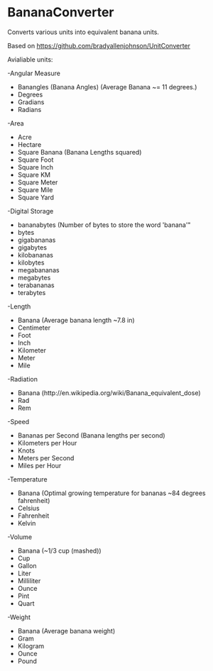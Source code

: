 # BananaConverter
Converts various units into equivalent banana units.

Based on https://github.com/bradyallenjohnson/UnitConverter

Avialiable units:

-Angular Measure
<ul>
<li>Banangles (Banana Angles) (Average Banana ~= 11 degrees.)</li>
<li>Degrees</li>
<li>Gradians</li>
<li>Radians</li>
</ul>

-Area
<ul>
<li>Acre</li>
<li>Hectare</li>
<li>Square Banana (Banana Lengths squared)</li>
<li>Square Foot</li>
<li>Square Inch</li>
<li>Square KM</li>
<li>Square Meter</li>
<li>Square Mile</li>
<li>Square Yard</li>
</ul>

-Digital Storage
<ul>
<li>bananabytes (Number of bytes to store the word 'banana'"</li>
<li>bytes</li>
<li>gigabananas</li>
<li>gigabytes</li>
<li>kilobananas</li>
<li>kilobytes</li>
<li>megabananas</li>
<li>megabytes</li>
<li>terabananas</li>
<li>terabytes</li>
</ul>

-Length
<ul>
<li>Banana (Average banana length ~7.8 in)</li>
<li>Centimeter</li>
<li>Foot</li>
<li>Inch</li>
<li>Kilometer</li>
<li>Meter</li>
<li>Mile</li>
</ul>

-Radiation
<ul>
<li>Banana (http://en.wikipedia.org/wiki/Banana_equivalent_dose)</li>
<li>Rad</li>
<li>Rem</li>
</ul>

-Speed
<ul>
<li>Bananas per Second (Banana lengths per second)</li>
<li>Kilometers per Hour</li>
<li>Knots</li>
<li>Meters per Second</li>
<li>Miles per Hour</li>
</ul>

-Temperature
<ul>
<li>Banana (Optimal growing temperature for bananas ~84 degrees fahrenheit)</li>
<li>Celsius</li>
<li>Fahrenheit</li>
<li>Kelvin</li>
</ul>

-Volume
<ul>
<li>Banana (~1/3 cup (mashed))</li>
<li>Cup</li>
<li>Gallon</li>
<li>Liter</li>
<li>Milliliter</li>
<li>Ounce</li>
<li>Pint</li>
<li>Quart</li>
</ul>

-Weight
<ul>
<li>Banana (Average banana weight)</li>
<li>Gram</li>
<li>Kilogram</li>
<li>Ounce</li>
<li>Pound</li>
</ul>
